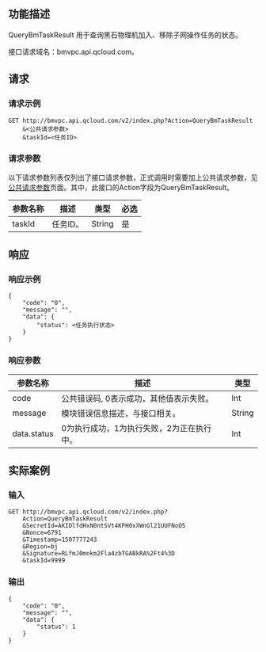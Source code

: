 ## 功能描述
QueryBmTaskResult 用于查询黑石物理机加入、移除子网操作任务的状态。

接口请求域名：bmvpc.api.qcloud.com。


## 请求

### 请求示例
```
GET http://bmvpc.api.qcloud.com/v2/index.php?Action=QueryBmTaskResult
    &<公共请求参数>
    &taskId=<任务ID>
```
### 请求参数
以下请求参数列表仅列出了接口请求参数，正式调用时需要加上公共请求参数，见<a href="/doc/api/372/4153" title="公共请求参数">公共请求参数</a>页面。其中，此接口的Action字段为QueryBmTaskResult。

| 参数名称   |  描述    | 类型     |必选 |
| ------ | ---- | ------ | ----- |
| taskId |   任务ID。 |String |是    |


## 响应
### 响应示例
```
{
    "code": "0",
    "message": "",
    "data": {
        "status": <任务执行状态>
    }
}
```
### 响应参数

| 参数名称        |  描述                     |类型     |
| ----------- | ------ | ---------------------- |
| code        | 公共错误码, 0表示成功，其他值表示失败。  | Int    |
| message     |模块错误信息描述，与接口相关。        | String | 
| data.status | 0为执行成功，1为执行失败，2为正在执行中。 | Int    |


## 实际案例
### 输入
```
GET http://bmvpc.api.qcloud.com/v2/index.php?
	Action=QueryBmTaskResult
	&SecretId=AKIDlfdHxN0ntSVt4KPH0xXWnGl21UUFNoO5
    &Nonce=6791
    &Timestamp=1507777243
    &Region=bj
    &Signature=RLfmJ0mnkm2Fla4zbTGABkRA%2Ft4%3D
	&taskId=9999
```

### 输出
```
{
    "code": "0",
    "message": "",
    "data": {
        "status": 1
    }
}
```
